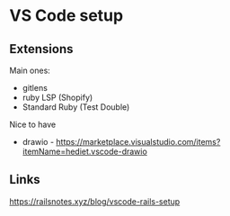 # VS Code setup

## Extensions

Main ones:

- gitlens
- ruby LSP (Shopify)
- Standard Ruby (Test Double)

Nice to have

- drawio - https://marketplace.visualstudio.com/items?itemName=hediet.vscode-drawio

## Links

https://railsnotes.xyz/blog/vscode-rails-setup
